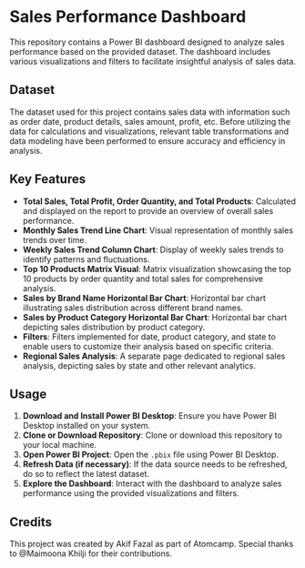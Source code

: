 # Sales Performance Dashboard

This repository contains a Power BI dashboard designed to analyze sales performance based on the provided dataset. The dashboard includes various visualizations and filters to facilitate insightful analysis of sales data.

## Dataset

The dataset used for this project contains sales data with information such as order date, product details, sales amount, profit, etc. Before utilizing the data for calculations and visualizations, relevant table transformations and data modeling have been performed to ensure accuracy and efficiency in analysis.

## Key Features

- **Total Sales, Total Profit, Order Quantity, and Total Products**: Calculated and displayed on the report to provide an overview of overall sales performance.
- **Monthly Sales Trend Line Chart**: Visual representation of monthly sales trends over time.
- **Weekly Sales Trend Column Chart**: Display of weekly sales trends to identify patterns and fluctuations.
- **Top 10 Products Matrix Visual**: Matrix visualization showcasing the top 10 products by order quantity and total sales for comprehensive analysis.
- **Sales by Brand Name Horizontal Bar Chart**: Horizontal bar chart illustrating sales distribution across different brand names.
- **Sales by Product Category Horizontal Bar Chart**: Horizontal bar chart depicting sales distribution by product category.
- **Filters**: Filters implemented for date, product category, and state to enable users to customize their analysis based on specific criteria.
- **Regional Sales Analysis**: A separate page dedicated to regional sales analysis, depicting sales by state and other relevant analytics.

## Usage

1. **Download and Install Power BI Desktop**: Ensure you have Power BI Desktop installed on your system.
2. **Clone or Download Repository**: Clone or download this repository to your local machine.
3. **Open Power BI Project**: Open the `.pbix` file using Power BI Desktop.
4. **Refresh Data (if necessary)**: If the data source needs to be refreshed, do so to reflect the latest dataset.
5. **Explore the Dashboard**: Interact with the dashboard to analyze sales performance using the provided visualizations and filters.

## Credits

This project was created by Akif Fazal as part of Atomcamp. Special thanks to @Maimoona Khilji for their contributions.
